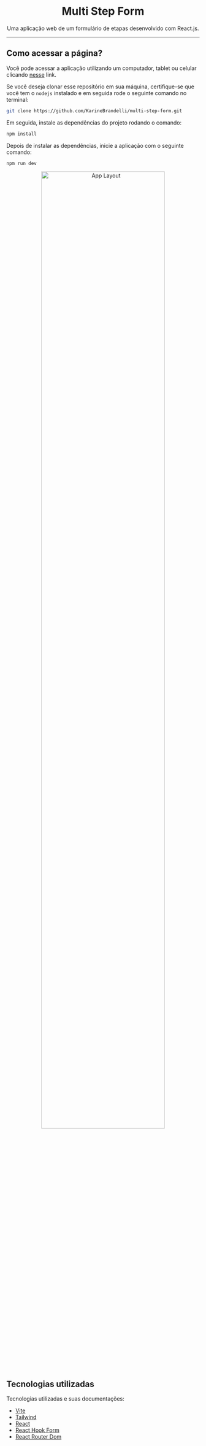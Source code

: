 <h1 align="center"> Multi Step Form </h1>

<p align="center">
  Uma aplicação web de um formulário de etapas desenvolvido com React.js.
</p>

------
## Como acessar a página?

Você pode acessar a aplicação utilizando um computador, tablet ou celular clicando [nesse]() link.

Se você deseja clonar esse repositório em sua máquina, certifique-se que você tem o `nodejs` instalado e em seguida rode o seguinte comando no terminal:

```bash
git clone https://github.com/KarineBrandelli/multi-step-form.git
```

Em seguida, instale as dependências do projeto rodando o comando:

```bash
npm install
```

Depois de instalar as dependências, inicie a aplicação com o seguinte comando:

```bash
npm run dev
```

<p align="center">
  <img alt="App Layout" src="" width="80%">
</p>

## Tecnologias utilizadas

Tecnologias utilizadas e suas documentações:

- [Vite](https://vitejs.dev/)
- [Tailwind](https://tailwindcss.com/)
- [React](https://reactjs.org/)
- [React Hook Form](https://react-hook-form.com/)
- [React Router Dom](https://reactrouter.com/en/main)
